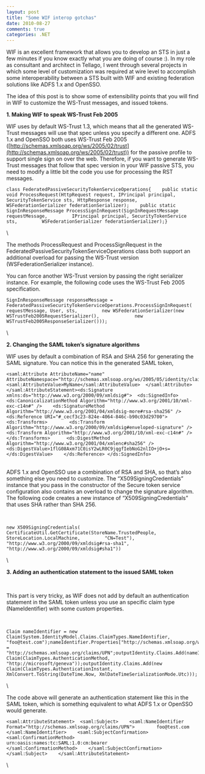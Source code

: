 ```yaml
---
layout: post
title: "Some WIF interop gotchas"
date: 2010-08-27
comments: true
categories: .NET
---
```


WIF is an excellent framework that allows you to develop an STS in just
a few minutes if you know exactly what you are doing of course :). In my
role as consultant and architect in Tellago, I went through several
projects in which some level of customization was required at wire level
to accomplish some interoperability between a STS built with WIF and
existing federation solutions like ADFS 1.x and OpenSSO.

The idea of this post is to show some of extensibility points that you
will find in WIF to customize the WS-Trust messages, and issued tokens.

**1. Making WIF to speak WS-Trust Feb 2005**

WIF uses by default WS-Trust 1.3, which means that all the generated
WS-Trust messages will use that spec unless you specify a different one.
ADFS 1.x and OpenSSO both uses WS-Trust Feb 2005
([http://schemas.xmlsoap.org/ws/2005/02/trust](http://schemas.xmlsoap.org/ws/2005/02/trust))
for the passive profile to support single sign on over the web.
Therefore, if you want to generate WS-Trust messages that follow that
spec version in your WIF passive STS, you need to modify a little bit
the code you use for processing the RST messages.

~~~~ {#codeSnippet style="border-bottom-style: none; text-align: left; padding-bottom: 0px; line-height: 12pt; border-right-style: none; background-color: #f4f4f4; margin: 0em; padding-left: 0px; width: 100%; padding-right: 0px; font-family: 'Courier New', courier, monospace; direction: ltr; border-top-style: none; color: black; font-size: 8pt; border-left-style: none; overflow: visible; padding-top: 0px"}
class FederatedPassiveSecurityTokenServiceOperations{    public static void ProcessRequest(HttpRequest request, IPrincipal principal,         SecurityTokenService sts, HttpResponse response,         WSFederationSerializer federationSerializer);    public static SignInResponseMessage ProcessSignInRequest(SignInRequestMessage requestMessage,         IPrincipal principal, SecurityTokenService sts,         WSFederationSerializer federationSerializer);}
~~~~

\

The methods ProcessRequest and ProcessSignRequest in the
FederatedPassiveSecurityTokenServiceOperations class both support an
additional overload for passing the WS-Trust version
(WSFederationSerializer instance).

You can force another WS-Trust version by passing the right serializer
instance. For example, the following code uses the WS-Trust Feb 2005
specification.

~~~~ {#codeSnippet style="border-bottom-style: none; text-align: left; padding-bottom: 0px; line-height: 12pt; border-right-style: none; background-color: #f4f4f4; margin: 0em; padding-left: 0px; width: 100%; padding-right: 0px; font-family: 'Courier New', courier, monospace; direction: ltr; border-top-style: none; color: black; font-size: 8pt; border-left-style: none; overflow: visible; padding-top: 0px"}
SignInResponseMessage responseMessage = FederatedPassiveSecurityTokenServiceOperations.ProcessSignInRequest(    requestMessage, User, sts,         new WSFederationSerializer(new WSTrustFeb2005RequestSerializer(),             new WSTrustFeb2005ResponseSerializer()));
~~~~

\

**2. Changing the SAML token’s signature algorithms**

WIF uses by default a combination of RSA and SHA 256 for generating the
SAML signature. You can notice this in the generated SAML token,

~~~~ {#codeSnippet style="border-bottom-style: none; text-align: left; padding-bottom: 0px; line-height: 12pt; border-right-style: none; background-color: #f4f4f4; margin: 0em; padding-left: 0px; width: 100%; padding-right: 0px; font-family: 'Courier New', courier, monospace; direction: ltr; border-top-style: none; color: black; font-size: 8pt; border-left-style: none; overflow: visible; padding-top: 0px"}
<saml:Attribute AttributeName="name" AttributeNamespace="http://schemas.xmlsoap.org/ws/2005/05/identity/claims">    <saml:AttributeValue>MyName</saml:AttributeValue>  </saml:Attribute></saml:AttributeStatement><ds:Signature xmlns:ds="http://www.w3.org/2000/09/xmldsig#">  <ds:SignedInfo>    <ds:CanonicalizationMethod Algorithm="http://www.w3.org/2001/10/xml-exc-c14n#" />    <ds:SignatureMethod Algorithm="http://www.w3.org/2001/04/xmldsig-more#rsa-sha256" />    <ds:Reference URI="#_cecf3c23-824e-4064-846c-b90c03d29700">      <ds:Transforms>        <ds:Transform Algorithm="http://www.w3.org/2000/09/xmldsig#enveloped-signature" />        <ds:Transform Algorithm="http://www.w3.org/2001/10/xml-exc-c14n#" />      </ds:Transforms>      <ds:DigestMethod Algorithm="http://www.w3.org/2001/04/xmlenc#sha256" />      <ds:DigestValue>1flG08Axm71C0isY2wLR0C9jqgfIebNoG2nlIO+jO+s=</ds:DigestValue>    </ds:Reference> </ds:SignedInfo>
~~~~

\
ADFS 1.x and OpenSSO use a combination of RSA and SHA, so that’s also
something else you need to customize. The “X509SigningCredentials”
instance that you pass in the constructor of the Secure token service
configuration also contains an overload to change the signature
algorithm. The following code creates a new instance of
“X509SigningCredentials” that uses SHA rather than SHA 256.

 

~~~~ {#codeSnippet style="border-bottom-style: none; text-align: left; padding-bottom: 0px; line-height: 12pt; border-right-style: none; background-color: #f4f4f4; margin: 0em; padding-left: 0px; width: 100%; padding-right: 0px; font-family: 'Courier New', courier, monospace; direction: ltr; border-top-style: none; color: black; font-size: 8pt; border-left-style: none; overflow: visible; padding-top: 0px"}
new X509SigningCredentials(    CertificateUtil.GetCertificate(StoreName.TrustedPeople,         StoreLocation.LocalMachine,         "CN=Test"),     "http://www.w3.org/2000/09/xmldsig#rsa-sha1",     "http://www.w3.org/2000/09/xmldsig#sha1"))
~~~~

\

**3. Adding an authentication statement to the issued SAML token**

 

This part is very tricky, as WIF does not add by default an
authentication statement in the SAML token unless you use an specific
claim type (NameIdentifier) with some custom properties.

 

~~~~ {#codeSnippet style="border-bottom-style: none; text-align: left; padding-bottom: 0px; line-height: 12pt; border-right-style: none; background-color: #f4f4f4; margin: 0em; padding-left: 0px; width: 100%; padding-right: 0px; font-family: 'Courier New', courier, monospace; direction: ltr; border-top-style: none; color: black; font-size: 8pt; border-left-style: none; overflow: visible; padding-top: 0px"}
Claim nameIdentifier = new Claim(System.IdentityModel.Claims.ClaimTypes.NameIdentifier,     "foo@test.com");nameIdentifier.Properties["http://schemas.xmlsoap.org/ws/2005/05/identity/claimproperties/format"]     = "http://schemas.xmlsoap.org/claims/UPN";outputIdentity.Claims.Add(nameIdentifier);outputIdentity.Claims.Add(new Claim(ClaimTypes.AuthenticationMethod, "http://microsoft/geneva"));outputIdentity.Claims.Add(new Claim(ClaimTypes.AuthenticationInstant, XmlConvert.ToString(DateTime.Now, XmlDateTimeSerializationMode.Utc)));
~~~~

\

The code above will generate an authentication statement like this in
the SAML token, which is something equivalent to what ADFS 1.x or
OpenSSO would generate.

~~~~ {#codeSnippet style="border-bottom-style: none; text-align: left; padding-bottom: 0px; line-height: 12pt; border-right-style: none; background-color: #f4f4f4; margin: 0em; padding-left: 0px; width: 100%; padding-right: 0px; font-family: 'Courier New', courier, monospace; direction: ltr; border-top-style: none; color: black; font-size: 8pt; border-left-style: none; overflow: visible; padding-top: 0px"}
<saml:AttributeStatement>  <saml:Subject>    <saml:NameIdentifier Format="http://schemas.xmlsoap.org/claims/UPN">        foo@test.com    </saml:NameIdentifier>    <saml:SubjectConfirmation>      <saml:ConfirmationMethod>            urn:oasis:names:tc:SAML:1.0:cm:bearer        </saml:ConfirmationMethod>    </saml:SubjectConfirmation>  </saml:Subject>    </saml:AttributeStatement>
~~~~

\

 

